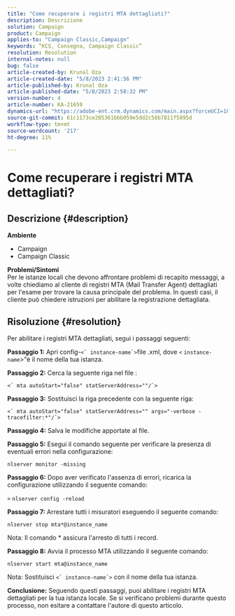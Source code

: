 ```yaml
---
title: "Come recuperare i registri MTA dettagliati?"
description: Descrizione
solution: Campaign
product: Campaign
applies-to: "Campaign Classic,Campaign"
keywords: “KCS, Consegna, Campaign Classic”
resolution: Resolution
internal-notes: null
bug: false
article-created-by: Krunal Oza
article-created-date: "5/8/2023 2:41:56 PM"
article-published-by: Krunal Oza
article-published-date: "5/8/2023 2:58:32 PM"
version-number: 4
article-number: KA-21659
dynamics-url: "https://adobe-ent.crm.dynamics.com/main.aspx?forceUCI=1&pagetype=entityrecord&etn=knowledgearticle&id=96c23f76-aeed-ed11-8849-6045bd006268"
source-git-commit: 61c1173ce205361bbb059e5dd2c58b7811f5895d
workflow-type: tm+mt
source-wordcount: '217'
ht-degree: 11%

---
```


# Come recuperare i registri MTA dettagliati?

## Descrizione {#description}

<b>Ambiente</b>
- Campaign
- Campaign Classic



<b>Problemi/Sintomi</b><br>Per le istanze locali che devono affrontare problemi di recapito messaggi, a volte chiediamo al cliente di registri MTA (Mail Transfer Agent) dettagliati per l&#39;esame per trovare la causa principale del problema. In questi casi, il cliente può chiedere istruzioni per abilitare la registrazione dettagliata.
 

## Risoluzione {#resolution}


Per abilitare i registri MTA dettagliati, segui i passaggi seguenti:

<b>Passaggio 1:</b>
Apri config-``<` instance-name`>``file .xml, dove `<` `instance-name`>&quot;è il nome della tua istanza.

<b>Passaggio 2:</b>
Cerca la seguente riga nel file :

``<` mta autoStart="false" statServerAddress=""/`>``

<b>Passaggio 3:</b>
Sostituisci la riga precedente con la seguente riga:

``<` mta autoStart="false" statServerAddress="" args="-verbose -tracefilter:*"/`>``

<b>Passaggio 4:</b>
Salva le modifiche apportate al file.

<b>Passaggio 5:</b>
Esegui il comando seguente per verificare la presenza di eventuali errori nella configurazione:

`nlserver monitor -missing`

<b>Passaggio 6:</b>
Dopo aver verificato l&#39;assenza di errori, ricarica la configurazione utilizzando il seguente comando:

`>` `nlserver config -reload`

<b>Passaggio 7:</b>
Arrestare tutti i misuratori eseguendo il seguente comando:

`nlserver stop mta*@instance_name`

Nota: Il comando \* assicura l&#39;arresto di tutti i record.

<b>Passaggio 8:</b>
Avvia il processo MTA utilizzando il seguente comando:

`nlserver start mta@instance_name`

Nota: Sostituisci ``<` instance-name`>`` con il nome della tua istanza.

<b>Conclusione:</b>
Seguendo questi passaggi, puoi abilitare i registri MTA dettagliati per la tua istanza locale. Se si verificano problemi durante questo processo, non esitare a contattare l&#39;autore di questo articolo.

